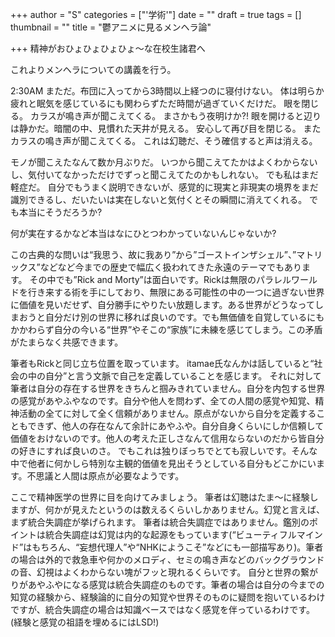 +++
author = "S"
categories = ["'学術'"]
date = ""
draft = true
tags = []
thumbnail = ""
title = "鬱アニメに見るメンヘラ論"

+++
精神がおひょひょひょひょ～な在校生諸君へ

これよりメンヘラについての講義を行う。


2:30AM
まただ。布団に入ってから3時間以上経つのに寝付けない。
体は明らか疲れと眠気を感じているにも関わらずただ時間が過ぎていくだけだ。
眼を閉じる。
カラスが鳴き声が聞こえてくる。
まさかもう夜明けか?!
眼を開けると辺りは静かだ。暗闇の中、見慣れた天井が見える。
安心して再び目を閉じる。
またカラスの鳴き声が聞こえてくる。
これは幻聴だ、そう確信すると声は消える。

モノが聞こえたなんて数か月ぶりだ。
いつから聞こえてたかはよくわからないし、気付いてなかっただけでずっと聞こえてたのかもしれない。
でも私はまだ軽症だ。
自分でもうまく説明できないが、感覚的に現実と非現実の境界をまだ識別できるし、だいたいは実在しないと気付くとその瞬間に消えてくれる。
でも本当にそうだろうか?

何が実在するかなど本当はなにひとつわかっていないんじゃないか?


この古典的な問いは“我思う、故に我あり”から”ゴーストインザシェル”、”マトリックス”などなど今までの歴史で幅広く扱われてきた永遠のテーマでもあります。
その中でも”Rick and Morty”は面白いです。Rickは無限のパラレルワールドを行き来する術を手にしており、無限にある可能性の中の一つに過ぎない世界に価値を見いだせず、自分勝手にやりたい放題します。ある世界がどうなってしまおうと自分だけ別の世界に移れば良いのです。でも無価値を自覚しているにもかかわらず自分の今いる“世界”やそこの“家族”に未練を感じてしまう。この矛盾がたまらなく共感できます。

筆者もRickと同じ立ち位置を取っています。
itamae氏なんかは話していると“社会の中の自分”と言う文脈で自己を定義していることを感じます。
それに対して筆者は自分の存在する世界をきちんと掴みきれていません。自分を内包する世界の感覚があやふやなのです。自分や他人を問わず、全ての人間の感覚や知覚、精神活動の全てに対して全く信頼がありません。原点がないから自分を定義することもできず、他人の存在なんて余計にあやふや。自分自身くらいにしか信頼して価値をおけないのです。他人の考えた正しさなんて信用ならないのだから皆自分の好きにすれば良いのさ。
でもこれは独りぼっちでとても寂しいです。そんな中で他者に何かしら特別な主観的価値を見出そうとしている自分もどこかにいます。不思議と人間は原点が必要なようです。

ここで精神医学の世界に目を向けてみましょう。
筆者は幻聴はたま～に経験しますが、何かが見えたというのは数えるくらいしかありません。幻覚と言えば、まず統合失調症が挙げられます。
筆者は統合失調症ではありません。鑑別のポイントは統合失調症は幻覚は内的な起源をもっています(“ビューティフルマインド”はもちろん、“妄想代理人”や“NHKにようこそ”などにも一部描写あり)。筆者の場合は外的で救急車や何かのメロディ、セミの鳴き声などのバックグラウンドの音、幻視はよくわからない塊がフッと現れるくらいです。
自分と世界の繋がりがあやふやになる感覚は統合失調症のものです。筆者の場合は自分の今までの知覚の経験から、経験論的に自分の知覚や世界そのものに疑問を抱いているわけですが、統合失調症の場合は知識ベースではなく感覚を伴っているわけです。(経験と感覚の祖語を埋めるにはLSD!)

